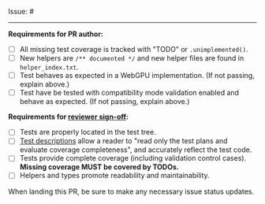 


Issue: #<!-- Fill in the issue number here. See docs/intro/life_of.md -->

<hr>

**Requirements for PR author:**

- [ ] All missing test coverage is tracked with "TODO" or `.unimplemented()`.
- [ ] New helpers are `/** documented */` and new helper files are found in `helper_index.txt`.
- [ ] Test behaves as expected in a WebGPU implementation. (If not passing, explain above.)
- [ ] Test have be tested with compatibility mode validation enabled and behave as expected. (If not passing, explain above.)

**Requirements for [reviewer sign-off](https://github.com/gpuweb/cts/blob/main/docs/reviews.md):**

- [ ] Tests are properly located in the test tree.
- [ ] [Test descriptions](https://github.com/gpuweb/cts/blob/main/docs/intro/plans.md) allow a reader to "read only the test plans and evaluate coverage completeness", and accurately reflect the test code.
- [ ] Tests provide complete coverage (including validation control cases). **Missing coverage MUST be covered by TODOs.**
- [ ] Helpers and types promote readability and maintainability.

When landing this PR, be sure to make any necessary issue status updates.
